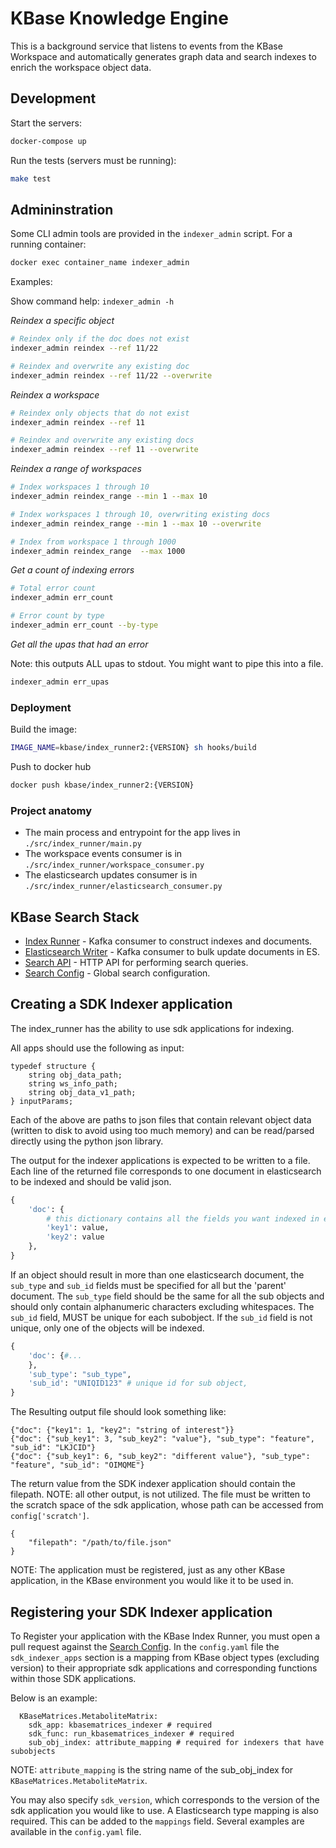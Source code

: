 # KBase Knowledge Engine

This is a background service that listens to events from the KBase Workspace and automatically generates graph data and search indexes to enrich the workspace object data.

## Development

Start the servers:

```sh
docker-compose up
```

Run the tests (servers must be running):

```sh
make test
```

## Admininstration

Some CLI admin tools are provided in the `indexer_admin` script. For a running container:

```sh
docker exec container_name indexer_admin
```

Examples:

Show command help: `indexer_admin -h`

_Reindex a specific object_ 

```sh
# Reindex only if the doc does not exist
indexer_admin reindex --ref 11/22

# Reindex and overwrite any existing doc
indexer_admin reindex --ref 11/22 --overwrite
```

_Reindex a workspace_

```sh
# Reindex only objects that do not exist
indexer_admin reindex --ref 11

# Reindex and overwrite any existing docs
indexer_admin reindex --ref 11 --overwrite
```

_Reindex a range of workspaces_

```sh
# Index workspaces 1 through 10
indexer_admin reindex_range --min 1 --max 10

# Index workspaces 1 through 10, overwriting existing docs
indexer_admin reindex_range --min 1 --max 10 --overwrite

# Index from workspace 1 through 1000
indexer_admin reindex_range  --max 1000
```

_Get a count of indexing errors_

```sh
# Total error count
indexer_admin err_count

# Error count by type
indexer_admin err_count --by-type
```

_Get all the upas that had an error_

Note: this outputs ALL upas to stdout. You might want to pipe this into a file.

```sh
indexer_admin err_upas
```

### Deployment

Build the image:

```sh
IMAGE_NAME=kbase/index_runner2:{VERSION} sh hooks/build
```

Push to docker hub

```sh
docker push kbase/index_runner2:{VERSION}
```

### Project anatomy

* The main process and entrypoint for the app lives in `./src/index_runner/main.py`
* The workspace events consumer is in `./src/index_runner/workspace_consumer.py`
* The elasticsearch updates consumer is in `./src/index_runner/elasticsearch_consumer.py`

## KBase Search Stack

* [Index Runner](https://github.com/kbaseIncubator/index_runner_deluxe) - Kafka consumer to construct indexes and documents.
* [Elasticsearch Writer](https://github.com/kbaseIncubator/elasticsearch_writer<Paste>) - Kafka consumer to bulk update documents in ES.
* [Search API](https://github.com/kbaseIncubator/search_api_deluxe) - HTTP API for performing search queries.
* [Search Config](https://github.com/kbaseIncubator/search_config) - Global search configuration.

## Creating a SDK Indexer application

The index_runner has the ability to use sdk applications for indexing.

All apps should use the following as input:
```
typedef structure {
	string obj_data_path;
	string ws_info_path;
	string obj_data_v1_path;
} inputParams;
```
Each of the above are paths to json files that contain relevant object data (written to disk to avoid using too much memory) and can be read/parsed directly using the python json library.

The output for the indexer applications is expected to be written to a file. Each line of the returned file corresponds to one document in elasticsearch to be indexed and should be valid json.

```python
{
	'doc': {
		# this dictionary contains all the fields you want indexed in elasticsearch
		'key1': value,
		'key2': value
	},
}
```

If an object should result in more than one elasticsearch document, the `sub_type` and `sub_id` fields must be specified for all but the 'parent' document. The `sub_type` field should be the same for all the sub objects and should only contain alphanumeric characters excluding whitespaces. The `sub_id` field, MUST be unique for each subobject. If the `sub_id` field is not unique, only one of the objects will be indexed.
```python
{
	'doc': {#...
	},
	'sub_type': "sub_type",
	'sub_id': "UNIQID123" # unique id for sub object,
}
```

The Resulting output file should look something like:
```
{"doc": {"key1": 1, "key2": "string of interest"}}
{"doc": {"sub_key1": 3, "sub_key2": "value"}, "sub_type": "feature", "sub_id": "LKJCID"}
{"doc": {"sub_key1": 6, "sub_key2": "different value"}, "sub_type": "feature", "sub_id": "OIMQME"}
```
The return value from the SDK indexer application should contain the filepath. NOTE: all other output, is not utilized. The file must be written to the scratch space of the sdk application, whose path can be accessed from `config['scratch']`.
```
{
	"filepath": "/path/to/file.json"
}
```

NOTE: The application must be registered, just as any other KBase application, in the KBase environment you would like it to be used in.

## Registering your SDK Indexer application

To Register your application with the KBase Index Runner, you must open a pull request against the [Search Config](https://github.com/kbaseIncubator/search_config). In the `config.yaml` file the `sdk_indexer_apps` section is a mapping from KBase object types (excluding version) to their appropriate sdk applications and corresponding functions within those SDK applications.

Below is an example:
```
  KBaseMatrices.MetaboliteMatrix:
    sdk_app: kbasematrices_indexer # required
    sdk_func: run_kbasematrices_indexer # required
    sub_obj_index: attribute_mapping # required for indexers that have subobjects
```
NOTE: `attribute_mapping` is the string name of the sub_obj_index for `KBaseMatrices.MetaboliteMatrix`.

You may also specify `sdk_version`, which corresponds to the version of the sdk application you would like to use.
A Elasticsearch type mapping is also required. This can be added to the `mappings` field. Several examples are available in the `config.yaml` file.
